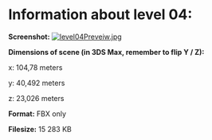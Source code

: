 # Information about level 04: 

**Screenshot:**
[![level04Preveiw.jpg](https://s18.postimg.org/kuvorpgll/level04_Preveiw.jpg)](https://postimg.org/image/dewf5wsw5/)

**Dimensions of scene (in 3DS Max, remember to flip Y / Z):**

x: 104,78 meters

y: 40,492 meters

z: 23,026 meters


**Format:**
FBX only 

**Filesize:**
15 283 KB
